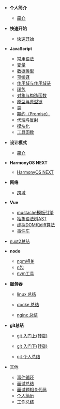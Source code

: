 - **个人简介**

  - [简介](README.md)
- **快速开始**

  - [快速开始](zh-cn/quickstart.md)

* **JavaScript**

  - [常用语法](zh-cn/frontEnd/js/js.md)
  - [变量](zh-cn/frontEnd/js/variable.md)
  - [数据类型](zh-cn/frontEnd/js/dataType.md)
  - [预编译](zh-cn/frontEnd/js/预编译.md)
  - [作用域与作用域链](zh-cn/frontEnd/js/作用域与作用域链.md)
  - [闭包](zh-cn/frontEnd/js/闭包.md)
  - [对象与构造函数](zh-cn/frontEnd/js/对象与构造函数.md)
  - [原型与原型链](zh-cn/frontEnd/js/原型与原型链.md)
  - [类](zh-cn/frontEnd/js/Class.md)
  - [期约（Promise）](zh-cn/frontEnd/js/promise.md)
  - [代理与反射](zh-cn/frontEnd/js/代理与反射.md)
  - [模块化](zh-cn/frontEnd/js/模块化.md)
  - [工具函数](zh-cn/frontEnd/js/utilsFunction.md)
* **设计模式**
  - [简介](zh-cn/frontEnd/设计模式/简介.md)
* **HarmonyOS NEXT**
  - [HarmonyOS NEXT](zh-cn/frontEnd/HarmonyOS/HarmonyOSNEXT.md)

* **网络**

  - [跨域](zh-cn/frontEnd/network/http.md)
* **Vue**

  - [mustache模板引擎](zh-cn/frontEnd/vue/mustache模板引擎.md)
  - [抽象语法树AST](zh-cn/frontEnd/vue/抽象语法树AST.md)
  - [虚拟DOM和diff算法](zh-cn/frontEnd/vue/虚拟DOM和diff算法.md)
  - [事件车](zh-cn/frontEnd/vue/bus.md)

 - [nuxt2总结](zh-cn/frontEnd/nuxt/nuxt2总结.md)
* **node**

  - [npm相关](zh-cn/frontEnd/node/nodeCommand.md)
  - [n包](zh-cn/frontEnd/node/nCommand.md)
  - [nvm工具](zh-cn/frontEnd/node/nvmTool.md)

* **服务器**

  - [linux 总结](zh-cn/rearEnd/linux/linuxCommand.md)

  - [docke 总结](zh-cn/rearEnd/docker/dockerCommand.md)

  - [nginx 总结](zh-cn/rearEnd/nginx/nginx.md)

* **git总结**

  - [git 入门上(转载)](zh-cn/other/git/git入门上.md)

  - [git 入门下(转载)](zh-cn/other/git/git入门下.md)

  - [git 个人总结](zh-cn/other/git/git总结.md)

* 其他
  - [事件循环](zh-cn/other/事件循环.md)
  - [面试总结](zh-cn/other/interview/面试总结.md)
  - [面试题相关代码](zh-cn/other/interview/面试题相关代码.md)
  - [个人简历](zh-cn/other/personalResume/index.md)
  - [工作总结](zh-cn/other/experience.md)